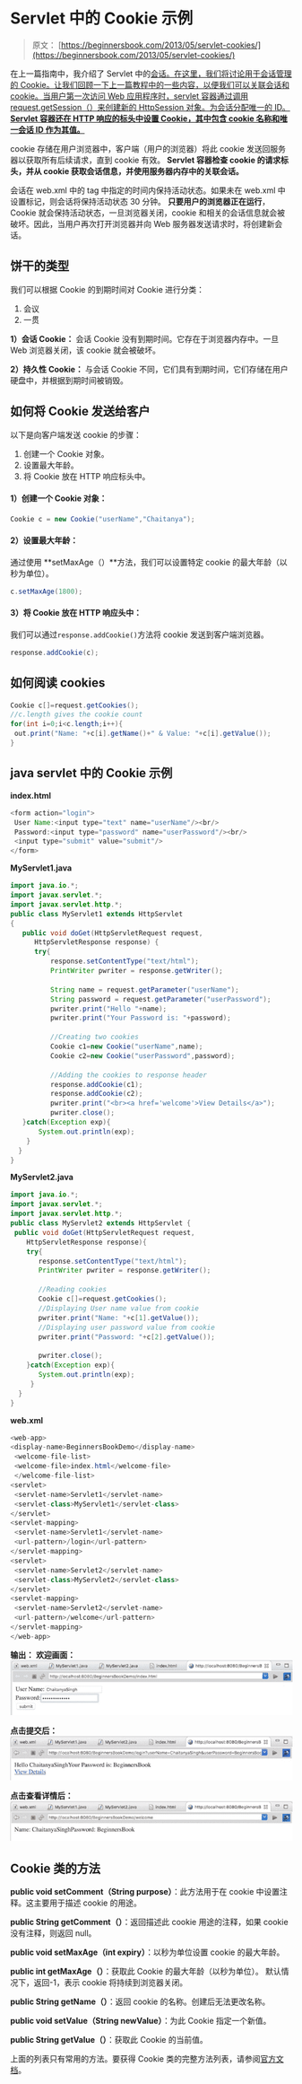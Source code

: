 # Servlet 中的 Cookie 示例

> 原文： [https://beginnersbook.com/2013/05/servlet-cookies/](https://beginnersbook.com/2013/05/servlet-cookies/)

在上一篇指南中，我介绍了 Servlet 中的[会话。在这里，我们将讨论用于会话管理的 Cookie。让我们回顾一下上一篇教程中的一些内容，以便我们可以关联会话和 cookie。当用户第一次访问 Web 应用程序时，servlet 容器通过调用 request.getSession（）来创建新的 HttpSession 对象。为会话分配唯一​​的 ID。 **Servlet 容器还在 HTTP 响应的标头中设置 Cookie，其中包含 cookie 名称和唯一会话 ID 作为其值。**](https://beginnersbook.com/2013/05/http-session/)

cookie 存储在用户浏览器中，客户端（用户的浏览器）将此 cookie 发送回服务器以获取所有后续请求，直到 cookie 有效。 **Servlet 容器检查 cookie 的请求标头，并从 cookie 获取会话信息，并使用服务器内存中的关联会话。**

会话在 web.xml 中的 tag 中指定的时间内保持活动状态。如果未在 web.xml 中设置标记，则会话将保持活动状态 30 分钟。 **只要用户的浏览器正在运行**，Cookie 就会保持活动状态，一旦浏览器关闭，cookie 和相关的会话信息就会被破坏。因此，当用户再次打开浏览器并向 Web 服务器发送请求时，将创建新会话。

## 饼干的类型

我们可以根据 Cookie 的到期时间对 Cookie 进行分类：

1.  会议
2.  一贯

**1）会话 Cookie：**
会话 Cookie 没有到期时间。它存在于浏览器内存中。一旦 Web 浏览器关闭，该 cookie 就会被破坏。

**2）持久性 Cookie：**
与会话 Cookie 不同，它们具有到期时间，它们存储在用户硬盘中，并根据到期时间被销毁。

## 如何将 Cookie 发送给客户

以下是向客户端发送 cookie 的步骤：

1.  创建一个 Cookie 对象。
2.  设置最大年龄。
3.  将 Cookie 放在 HTTP 响应标头中。

#### 1）创建一个 Cookie 对象：

```java
Cookie c = new Cookie("userName","Chaitanya");

```

#### 2）设置最大年龄：

通过使用 **setMaxAge（）**方法，我们可以设置特定 cookie 的最大年龄（以秒为单位）。

```java
c.setMaxAge(1800);

```

#### 3）将 Cookie 放在 HTTP 响应头中：

我们可以通过`response.addCookie()`方法将 cookie 发送到客户端浏览器。

```java
response.addCookie(c);

```

## 如何阅读 cookies

```java
Cookie c[]=request.getCookies(); 
//c.length gives the cookie count 
for(int i=0;i<c.length;i++){  
 out.print("Name: "+c[i].getName()+" & Value: "+c[i].getValue());
}
```

## java servlet 中的 Cookie 示例

**index.html**

```java
<form action="login">
 User Name:<input type="text" name="userName"/><br/>
 Password:<input type="password" name="userPassword"/><br/>
 <input type="submit" value="submit"/>
</form>

```

**MyServlet1.java**

```java
import java.io.*;
import javax.servlet.*;
import javax.servlet.http.*;
public class MyServlet1 extends HttpServlet 
{
   public void doGet(HttpServletRequest request, 
      HttpServletResponse response) {
      try{
          response.setContentType("text/html");
          PrintWriter pwriter = response.getWriter();

          String name = request.getParameter("userName");
          String password = request.getParameter("userPassword");
          pwriter.print("Hello "+name);
          pwriter.print("Your Password is: "+password);

          //Creating two cookies
          Cookie c1=new Cookie("userName",name);
          Cookie c2=new Cookie("userPassword",password);

          //Adding the cookies to response header
          response.addCookie(c1);
          response.addCookie(c2);
          pwriter.print("<br><a href='welcome'>View Details</a>");
          pwriter.close();
   }catch(Exception exp){
       System.out.println(exp);
    }
  }
}
```

**MyServlet2.java**

```java
import java.io.*;
import javax.servlet.*;
import javax.servlet.http.*;
public class MyServlet2 extends HttpServlet {
 public void doGet(HttpServletRequest request, 
    HttpServletResponse response){
    try{
       response.setContentType("text/html");
       PrintWriter pwriter = response.getWriter();

       //Reading cookies
       Cookie c[]=request.getCookies(); 
       //Displaying User name value from cookie
       pwriter.print("Name: "+c[1].getValue()); 
       //Displaying user password value from cookie
       pwriter.print("Password: "+c[2].getValue());

       pwriter.close();
    }catch(Exception exp){
       System.out.println(exp);
     }
  }
}
```

**web.xml**

```java
<web-app>
<display-name>BeginnersBookDemo</display-name>
 <welcome-file-list>
 <welcome-file>index.html</welcome-file>
 </welcome-file-list>
<servlet>
 <servlet-name>Servlet1</servlet-name>
 <servlet-class>MyServlet1</servlet-class>
</servlet>
<servlet-mapping>
 <servlet-name>Servlet1</servlet-name>
 <url-pattern>/login</url-pattern>
</servlet-mapping>
<servlet>
 <servlet-name>Servlet2</servlet-name>
 <servlet-class>MyServlet2</servlet-class>
</servlet>
<servlet-mapping>
 <servlet-name>Servlet2</servlet-name>
 <url-pattern>/welcome</url-pattern>
</servlet-mapping>
</web-app>

```

**输出：**
**欢迎画面：**
![](img/a09f3a461238103d86372219cc921947.jpg)

**点击提交后：**
![](img/4ca5ec0a6064d71a3f0ef7cf1765d34a.jpg)

**点击查看详情后：**
![](img/8a4f68e6533768d919f075ed9e2c2c12.jpg)

## Cookie 类的方法

**public void setComment（String purpose）**：此方法用于在 cookie 中设置注释。这主要用于描述 cookie 的用途。

**public String getComment（）**：返回描述此 cookie 用途的注释，如果 cookie 没有注释，则返回 null。

**public void setMaxAge（int expiry）**：以秒为单位设置 cookie 的最大年龄。

**public int getMaxAge（）**：获取此 Cookie 的最大年龄（以秒为单位）。
默认情况下，返回-1，表示 cookie 将持续到浏览器关闭。

**public String getName（）**：返回 cookie 的名称。创建后无法更改名称。

**public void setValue（String newValue）**：为此 Cookie 指定一个新值。

**public String getValue（）**：获取此 Cookie 的当前值。

上面的列表只有常用的方法。要获得 Cookie 类的完整方法列表，请参阅[官方文档](https://docs.oracle.com/javaee/7/api/javax/servlet/http/Cookie.html)。